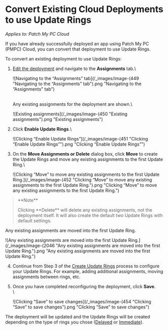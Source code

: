 # Convert Existing Cloud Deployments to use Update Rings

_Applies to: Patch My PC Cloud_

If you have already successfully deployed an app using Patch My PC (PMPC) Cloud, you can convert that deployment to use Update Rings.

To convert an existing deployment to use Update Rings:

1.  [Edit the deployment](../manage-cloud-deployments/edit-a-cloud-deployment.md) and navigate to the **Assignments** tab.\


    ![Navigating to the “Assignments” tab](/_images/image-(449 "Navigating to the “Assignments” tab").png "Navigating to the “Assignments” tab")

    \
    Any existing assignments for the deployment are shown.\


    ![Existing assignments](/_images/image-(450 "Existing assignments").png "Existing assignments")
2.  Click **Enable Update Rings**.\


    ![Clicking “Enable Update Rings”](/_images/image-(451 "Clicking “Enable Update Rings”").png "Clicking “Enable Update Rings”")
3.  On the **Move Assignments or Delete** dialog box, click **Move** to create the Update Rings and move any existing assignments to the first Update Ring.\


    ![Clicking “Move” to move any existing assignments to the first Update Ring.](/_images/image-(452 "Clicking “Move” to move any existing assignments to the first Update Ring.").png "Clicking “Move” to move any existing assignments to the first Update Ring.")

<blockquote class="wp-block-quote">
<p>**Note**</p>
<p>Clicking **Delete** will delete any existing assignments, not the deployment itself. It will also create the default two Update Rings with default settings.</p>
</blockquote>

Any existing assignments are moved into the first Update Ring.

![Any existing assignments are moved into the first Update Ring.](/_images/image-(2046 "Any existing assignments are moved into the first Update Ring.").png "Any existing assignments are moved into the first Update Ring.")

4. Continue from Step 3 of the [Create Update Rings](create-update-rings-in-cloud.md) process to configure your Update Rings. For example, adding additional assignments, moving assignments between rings, etc.
5.  Once you have completed reconfiguring the deployment, click **Save**.\
    \


    ![Clicking “Save” to save changes](/_images/image-(454 "Clicking “Save” to save changes").png "Clicking “Save” to save changes")

The deployment will be updated and the Update Rings will be created depending on the type of rings you chose ([Delayed](how-cloud-update-rings-are-created.md#delayed-update-rings) or [Immediate](how-cloud-update-rings-are-created.md#immediate-update-rings)).